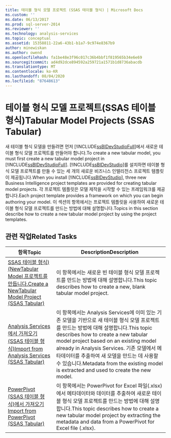 ```yaml
---
title: 테이블 형식 모델 프로젝트 (SSAS 테이블 형식) | Microsoft Docs
ms.custom: ''
ms.date: 06/13/2017
ms.prod: sql-server-2014
ms.reviewer: ''
ms.technology: analysis-services
ms.topic: conceptual
ms.assetid: 15358811-22a6-43b1-b1a7-9c974e8367b9
author: minewiskan
ms.author: owend
ms.openlocfilehash: fa1be48e3f96c017c36b4bbf1f819565b34e6e69
ms.sourcegitcommit: ad4d92dce894592a259721a1571b1d8736abacdb
ms.translationtype: MT
ms.contentlocale: ko-KR
ms.lasthandoff: 08/04/2020
ms.locfileid: "87648613"
---
```

# <a name="tabular-model-projects-ssas-tabular"></a><span data-ttu-id="4620d-102">테이블 형식 모델 프로젝트(SSAS 테이블 형식)</span><span class="sxs-lookup"><span data-stu-id="4620d-102">Tabular Model Projects (SSAS Tabular)</span></span>
  <span data-ttu-id="4620d-103">새 테이블 형식 모델을 만들려면 먼저 [!INCLUDE[ssBIDevStudioFull](../../includes/ssbidevstudiofull-md.md)]에서 새로운 테이블 형식 모델 프로젝트를 만들어야 합니다.</span><span class="sxs-lookup"><span data-stu-id="4620d-103">To create a new tabular model, you must first create a new tabular model project in [!INCLUDE[ssBIDevStudioFull](../../includes/ssbidevstudiofull-md.md)].</span></span> <span data-ttu-id="4620d-104">[!INCLUDE[ssBIDevStudio](../../includes/ssbidevstudio-md.md)]를 설치하면 테이블 형식 모델 프로젝트를 만들 수 있는 세 개의 새로운 비즈니스 인텔리전스 프로젝트 템플릿이 제공됩니다.</span><span class="sxs-lookup"><span data-stu-id="4620d-104">When you install [!INCLUDE[ssBIDevStudio](../../includes/ssbidevstudio-md.md)], three new Business Intelligence project templates are provided for creating tabular model projects.</span></span> <span data-ttu-id="4620d-105">각 프로젝트 템플릿은 모델 제작을 시작할 수 있는 프레임워크를 제공합니다.</span><span class="sxs-lookup"><span data-stu-id="4620d-105">Each project template provides a framework on which you can begin authoring your model.</span></span> <span data-ttu-id="4620d-106">이 섹션의 항목에서는 프로젝트 템플릿을 사용하여 새로운 테이블 형식 모델 프로젝트를 만드는 방법에 대해 설명합니다.</span><span class="sxs-lookup"><span data-stu-id="4620d-106">Topics in this section describe how to create a new tabular model project by using the project templates.</span></span>  
  
## <a name="related-tasks"></a><span data-ttu-id="4620d-107">관련 작업</span><span class="sxs-lookup"><span data-stu-id="4620d-107">Related Tasks</span></span>  
  
|<span data-ttu-id="4620d-108">항목</span><span class="sxs-lookup"><span data-stu-id="4620d-108">Topic</span></span>|<span data-ttu-id="4620d-109">Description</span><span class="sxs-lookup"><span data-stu-id="4620d-109">Description</span></span>|  
|-----------|-----------------|  
|[<span data-ttu-id="4620d-110">SSAS 테이블 형식&#41;&#40;NewTabular Model 프로젝트를 만듭니다.</span><span class="sxs-lookup"><span data-stu-id="4620d-110">Create a NewTabular Model Project &#40;SSAS Tabular&#41;</span></span>](create-a-new-tabular-model-project-analysis-services.md)|<span data-ttu-id="4620d-111">이 항목에서는 새로운 빈 테이블 형식 모델 프로젝트를 만드는 방법에 대해 설명합니다.</span><span class="sxs-lookup"><span data-stu-id="4620d-111">This topic describes how to create a new, blank tabular model project.</span></span>|  
|[<span data-ttu-id="4620d-112">Analysis Services에서 가져오기&#40;SSAS 테이블 형식&#41;</span><span class="sxs-lookup"><span data-stu-id="4620d-112">Import from Analysis Services &#40;SSAS Tabular&#41;</span></span>](import-from-analysis-services-ssas-tabular.md)|<span data-ttu-id="4620d-113">이 항목에서는 Analysis Services에 이미 있는 기존 모델을 기반으로 새 테이블 형식 모델 프로젝트를 만드는 방법에 대해 설명합니다.</span><span class="sxs-lookup"><span data-stu-id="4620d-113">This topic describes how to create a new tabular model project based on an existing model already in Analysis Services.</span></span> <span data-ttu-id="4620d-114">기존 모델에서 메타데이터를 추출하여 새 모델을 만드는 데 사용할 수 있습니다.</span><span class="sxs-lookup"><span data-stu-id="4620d-114">Metadata from the existing model is extracted and used to create the new model.</span></span>|  
|[<span data-ttu-id="4620d-115">PowerPivot &#40;SSAS 테이블 형식&#41;에서 가져오기</span><span class="sxs-lookup"><span data-stu-id="4620d-115">Import from PowerPivot &#40;SSAS Tabular&#41;</span></span>](import-from-power-pivot-ssas-tabular.md)|<span data-ttu-id="4620d-116">이 항목에서는 PowerPivot for Excel 파일(.xlsx)에서 메타데이터와 데이터를 추출하여 새로운 테이블 형식 모델 프로젝트를 만드는 방법에 대해 설명합니다.</span><span class="sxs-lookup"><span data-stu-id="4620d-116">This topic describes how to create a new tabular model project by extracting the metadata and data from a PowerPivot for Excel file (.xlsx).</span></span>|  
  
  
